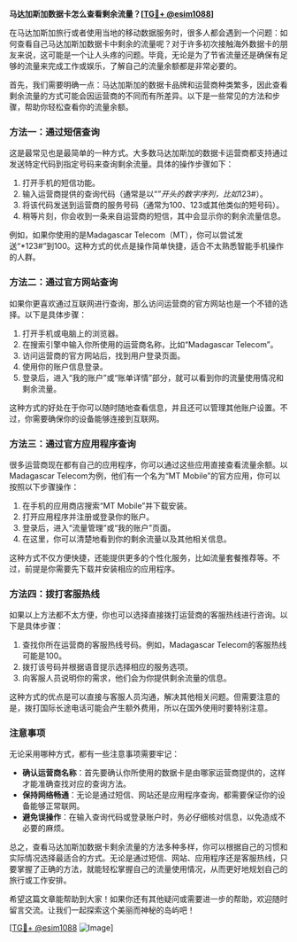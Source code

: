 **马达加斯加数据卡怎么查看剩余流量？[[TG💪+ @esim1088](https://t.me/s/esim1088)]**

在马达加斯加旅行或者使用当地的移动数据服务时，很多人都会遇到一个问题：如何查看自己马达加斯加数据卡中剩余的流量呢？对于许多初次接触海外数据卡的朋友来说，这可能是一个让人头疼的问题。毕竟，无论是为了节省流量还是确保有足够的流量来完成工作或娱乐，了解自己的流量余额都是非常必要的。

首先，我们需要明确一点：马达加斯加的数据卡品牌和运营商种类繁多，因此查看剩余流量的方式可能会因运营商的不同而有所差异。以下是一些常见的方法和步骤，帮助你轻松查看你的流量余额。

### 方法一：通过短信查询

这是最常见也是最简单的一种方式。大多数马达加斯加的数据卡运营商都支持通过发送特定代码到指定号码来查询剩余流量。具体的操作步骤如下：

1. 打开手机的短信功能。
2. 输入运营商提供的查询代码（通常是以“*”开头的数字序列，比如*123#）。
3. 将该代码发送到运营商的服务号码（通常为100、123或其他类似的短号码）。
4. 稍等片刻，你会收到一条来自运营商的短信，其中会显示你的剩余流量信息。

例如，如果你使用的是Madagascar Telecom（MT），你可以尝试发送“*123#”到100。这种方式的优点是操作简单快捷，适合不太熟悉智能手机操作的人群。

### 方法二：通过官方网站查询

如果你更喜欢通过互联网进行查询，那么访问运营商的官方网站也是一个不错的选择。以下是具体步骤：

1. 打开手机或电脑上的浏览器。
2. 在搜索引擎中输入你所使用的运营商名称，比如“Madagascar Telecom”。
3. 访问运营商的官方网站后，找到用户登录页面。
4. 使用你的账户信息登录。
5. 登录后，进入“我的账户”或“账单详情”部分，就可以看到你的流量使用情况和剩余流量。

这种方式的好处在于你可以随时随地查看信息，并且还可以管理其他账户设置。不过，你需要确保你的设备能够连接到互联网。

### 方法三：通过官方应用程序查询

很多运营商现在都有自己的应用程序，你可以通过这些应用直接查看流量余额。以Madagascar Telecom为例，他们有一个名为“MT Mobile”的官方应用，你可以按照以下步骤操作：

1. 在手机的应用商店搜索“MT Mobile”并下载安装。
2. 打开应用程序并注册或登录你的账户。
3. 登录后，进入“流量管理”或“我的账户”页面。
4. 在这里，你可以清楚地看到你的剩余流量以及其他相关信息。

这种方式不仅方便快捷，还能提供更多的个性化服务，比如流量套餐推荐等。不过，前提是你需要先下载并安装相应的应用程序。

### 方法四：拨打客服热线

如果以上方法都不太方便，你也可以选择直接拨打运营商的客服热线进行咨询。以下是具体步骤：

1. 查找你所在运营商的客服热线号码。例如，Madagascar Telecom的客服热线可能是100。
2. 拨打该号码并根据语音提示选择相应的服务选项。
3. 向客服人员说明你的需求，他们会为你提供剩余流量的信息。

这种方式的优点是可以直接与客服人员沟通，解决其他相关问题。但需要注意的是，拨打国际长途电话可能会产生额外费用，所以在国外使用时要特别注意。

### 注意事项

无论采用哪种方式，都有一些注意事项需要牢记：

- **确认运营商名称**：首先要确认你所使用的数据卡是由哪家运营商提供的，这样才能准确查找对应的查询方法。
- **保持网络畅通**：无论是通过短信、网站还是应用程序查询，都需要保证你的设备能够正常联网。
- **避免误操作**：在输入查询代码或登录账户时，务必仔细核对信息，以免造成不必要的麻烦。

总之，查看马达加斯加数据卡剩余流量的方法多种多样，你可以根据自己的习惯和实际情况选择最适合的方式。无论是通过短信、网站、应用程序还是客服热线，只要掌握了正确的方法，就能轻松掌握自己的流量使用情况，从而更好地规划自己的旅行或工作安排。

希望这篇文章能帮助到大家！如果你还有其他疑问或需要进一步的帮助，欢迎随时留言交流。让我们一起探索这个美丽而神秘的岛屿吧！

[[TG💪+ @esim1088](https://t.me/s/esim1088) ![Image](https://i.postimg.cc/4NQfJmqS/Snipaste-2025-05-13-00-14-12.png)]